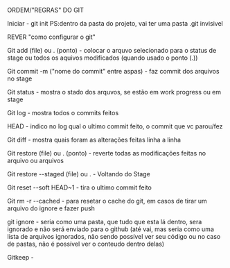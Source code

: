 ORDEM/"REGRAS" DO GIT

Iniciar - git init 
  PS:dentro da pasta do projeto, vai ter uma pasta .git invisivel

  REVER "como configurar o git"



Git add (file) ou . (ponto) - colocar o arquvo selecionado para o status de stage ou todos os aquivos modificados (quando usado o ponto (.))

Git commit -m ("nome do commit" entre aspas) - faz commit dos arquivos no stage

Git status - mostra o stado dos arquvos, se estão em work progress ou em stage

Git log - mostra todos o commits feitos

HEAD - indico no log qual o ultimo commit feito, o commit que vc parou/fez

Git diff - mostra quais foram as alterações feitas linha a linha

Git restore (file) ou . (ponto) - reverte todas as modificações feitas no arquivo ou arquivos 

Git restore --staged (file) ou . - Voltando do Stage

Git reset --soft HEAD~1 - tira o ultimo commit feito

Git rm -r --cached - para resetar o cache do git, em casos de tirar um arquivo do ignore e fazer push

git ignore - seria como uma pasta, que tudo que esta lá dentro, sera ignorado e não será enviado para o github (até vai, mas seria como uma lista de arquivos ignorados, não sendo possível ver seu código ou no caso de pastas, não é possível ver o conteudo dentro delas)

Gitkeep - 
